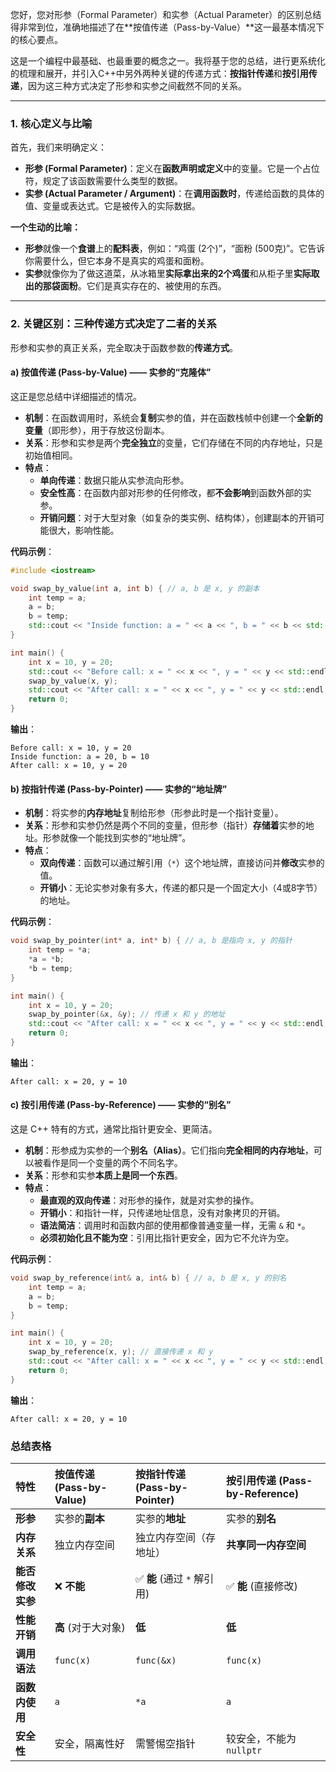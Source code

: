 您好，您对形参（Formal Parameter）和实参（Actual Parameter）的区别总结得非常到位，准确地描述了在\*\*按值传递（Pass-by-Value）\*\*这一最基本情况下的核心要点。

这是一个编程中最基础、也最重要的概念之一。我将基于您的总结，进行更系统化的梳理和展开，并引入C++中另外两种关键的传递方式：**按指针传递**和**按引用传递**，因为这三种方式决定了形参和实参之间截然不同的关系。

-----

### 1\. 核心定义与比喻

首先，我们来明确定义：

  * **形参 (Formal Parameter)**：定义在**函数声明或定义**中的变量。它是一个占位符，规定了该函数需要什么类型的数据。
  * **实参 (Actual Parameter / Argument)**：在**调用函数时**，传递给函数的具体的值、变量或表达式。它是被传入的实际数据。

**一个生动的比喻：**

  * **形参**就像一个**食谱**上的**配料表**，例如：“鸡蛋 (2个)”，“面粉 (500克)”。它告诉你需要什么，但它本身不是真实的鸡蛋和面粉。
  * **实参**就像你为了做这道菜，从冰箱里**实际拿出来的2个鸡蛋**和从柜子里**实际取出的那袋面粉**。它们是真实存在的、被使用的东西。

-----

### 2\. 关键区别：三种传递方式决定了二者的关系

形参和实参的真正关系，完全取决于函数参数的**传递方式**。

#### a) 按值传递 (Pass-by-Value) —— 实参的“克隆体”

这正是您总结中详细描述的情况。

  * **机制**：在函数调用时，系统会**复制**实参的值，并在函数栈帧中创建一个**全新的变量**（即形参），用于存放这份副本。
  * **关系**：形参和实参是两个**完全独立**的变量，它们存储在不同的内存地址，只是初始值相同。
  * **特点**：
      * **单向传递**：数据只能从实参流向形参。
      * **安全性高**：在函数内部对形参的任何修改，都**不会影响**到函数外部的实参。
      * **开销问题**：对于大型对象（如复杂的类实例、结构体），创建副本的开销可能很大，影响性能。

**代码示例**：

```cpp
#include <iostream>

void swap_by_value(int a, int b) { // a, b 是 x, y 的副本
    int temp = a;
    a = b;
    b = temp;
    std::cout << "Inside function: a = " << a << ", b = " << b << std::endl;
}

int main() {
    int x = 10, y = 20;
    std::cout << "Before call: x = " << x << ", y = " << y << std::endl;
    swap_by_value(x, y);
    std::cout << "After call: x = " << x << ", y = " << y << std::endl; // x 和 y 的值没有改变
    return 0;
}
```

**输出**：

```
Before call: x = 10, y = 20
Inside function: a = 20, b = 10
After call: x = 10, y = 20
```

#### b) 按指针传递 (Pass-by-Pointer) —— 实参的“地址牌”

  * **机制**：将实参的**内存地址**复制给形参（形参此时是一个指针变量）。
  * **关系**：形参和实参仍然是两个不同的变量，但形参（指针）**存储着**实参的地址。形参就像一个能找到实参的“地址牌”。
  * **特点**：
      * **双向传递**：函数可以通过解引用（`*`）这个地址牌，直接访问并**修改**实参的值。
      * **开销小**：无论实参对象有多大，传递的都只是一个固定大小（4或8字节）的地址。

**代码示例**：

```cpp
void swap_by_pointer(int* a, int* b) { // a, b 是指向 x, y 的指针
    int temp = *a;
    *a = *b;
    *b = temp;
}

int main() {
    int x = 10, y = 20;
    swap_by_pointer(&x, &y); // 传递 x 和 y 的地址
    std::cout << "After call: x = " << x << ", y = " << y << std::endl; // x 和 y 的值被成功交换
    return 0;
}
```

**输出**：

```
After call: x = 20, y = 10
```

#### c) 按引用传递 (Pass-by-Reference) —— 实参的“别名”

这是 C++ 特有的方式，通常比指针更安全、更简洁。

  * **机制**：形参成为实参的一个**别名（Alias）**。它们指向**完全相同的内存地址**，可以被看作是同一个变量的两个不同名字。
  * **关系**：形参和实参**本质上是同一个东西**。
  * **特点**：
      * **最直观的双向传递**：对形参的操作，就是对实参的操作。
      * **开销小**：和指针一样，只传递地址信息，没有对象拷贝的开销。
      * **语法简洁**：调用时和函数内部的使用都像普通变量一样，无需 `&` 和 `*`。
      * **必须初始化且不能为空**：引用比指针更安全，因为它不允许为空。

**代码示例**：

```cpp
void swap_by_reference(int& a, int& b) { // a, b 是 x, y 的别名
    int temp = a;
    a = b;
    b = temp;
}

int main() {
    int x = 10, y = 20;
    swap_by_reference(x, y); // 直接传递 x 和 y
    std::cout << "After call: x = " << x << ", y = " << y << std::endl; // x 和 y 的值被成功交换
    return 0;
}
```

**输出**：

```
After call: x = 20, y = 10
```

### 总结表格

| 特性         | 按值传递 (Pass-by-Value) | 按指针传递 (Pass-by-Pointer) | 按引用传递 (Pass-by-Reference) |
| :--------- | :------------------- | :---------------------- | :------------------------ |
| **形参**     | 实参的**副本**            | 实参的**地址**               | 实参的**别名**                 |
| **内存关系**   | 独立内存空间               | 独立内存空间（存地址）             | **共享同一内存空间**              |
| **能否修改实参** | ❌ **不能**             | ✅ **能** (通过 `*` 解引用)    | ✅ **能** (直接修改)            |
| **性能开销**   | **高** (对于大对象)        | **低**                   | **低**                     |
| **调用语法**   | `func(x)`            | `func(&x)`              | `func(x)`                 |
| **函数内使用**  | `a`                  | `*a`                    | `a`                       |
| **安全性**    | 安全，隔离性好              | 需警惕空指针                  | 较安全，不能为`nullptr`          |
